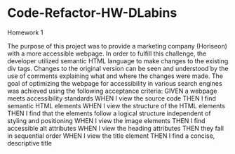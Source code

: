 # Code-Refactor-HW-DLabins
Homework 1

The purpose of this project was to provide a marketing company (Horiseon) with a more accessible webpage. In order to fulfill this challenge, the developer utilized semantic HTML language to make changes to the existing div tags. Changes to the original version can be seen and understood by the use of comments explaining what and where the changes were made. The goal of optimizing the webpage for accessibility in various search engines was achieved using the following acceptance criteria:
GIVEN a webpage meets accessibility standards
WHEN I view the source code
THEN I find semantic HTML elements
WHEN I view the structure of the HTML elements
THEN I find that the elements follow a logical structure independent of styling and positioning
WHEN I view the image elements
THEN I find accessible alt attributes
WHEN I view the heading attributes
THEN they fall in sequential order
WHEN I view the title element
THEN I find a concise, descriptive title

​

